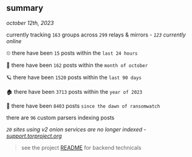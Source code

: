 
## summary
_october 12th, 2023_

currently tracking `163` groups across `299` relays & mirrors - _`123` currently online_

⏲ there have been `15` posts within the `last 24 hours`

🦈 there have been `162` posts within the `month of october`

🪐 there have been `1520` posts within the `last 90 days`

🏚 there have been `3713` posts within the `year of 2023`

🦕 there have been `8403` posts `since the dawn of ransomwatch`

there are `96` custom parsers indexing posts

_`20` sites using v2 onion services are no longer indexed - [support.torproject.org](https://support.torproject.org/onionservices/v2-deprecation/)_

> see the project [README](https://github.com/joshhighet/ransomwatch#ransomwatch--) for backend technicals
